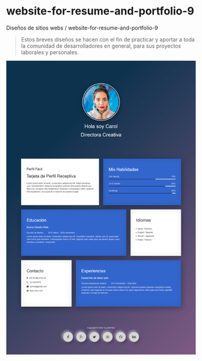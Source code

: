 # website-for-resume-and-portfolio-9

Diseños de sitios webs / website-for-resume-and-portfolio-9
> Estos breves diseños se hacen con el fin de practicar y aportar a toda la comunidad de desarrolladores en general, para sus proyectos laborales y personales.

![preview web site.](https://github.com/brayangomez22/website-for-resume-and-portfolio-9/blob/master/images/preview.png)
